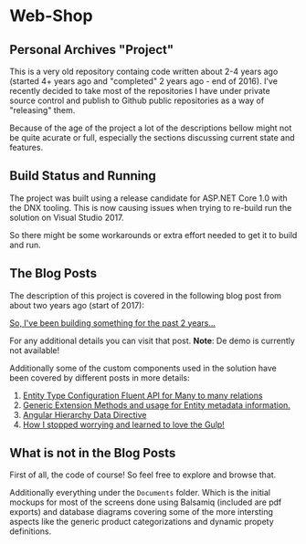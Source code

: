# Web-Shop

## Personal Archives "Project"

This is a very old repository containg code written about 2-4 years ago (started 4+ years ago and "completed" 2 years ago - end of 2016). I've recently decided to take most of the repositories I have under private source 
control and publish to Github public repositories as a way of "releasing" them.

Because of the age of the project a lot of the descriptions bellow might not be quite acurate or full, especially the sections discussing current state and features.

## Build Status and Running

The project was built using a release candidate for ASP.NET Core 1.0 with the DNX tooling. This is now causing issues when trying to re-build run the solution on Visual Studio 2017.

So there might be some workarounds or extra effort needed to get it to build and run.

## The Blog Posts

The description of this project is covered in the following blog post from about two years ago (start of 2017):

[So, I've been building something for the past 2 years...](http://blog.emirosmanoski.mk/I-Have-Been-Building-For-2-Years/)

For any additional details you can visit that post. **Note**: De demo is currently not available!


Additionally some of the custom components used in the solution have been covered by different posts in more details:

1. [Entity Type Configuration Fluent API for Many to many relations](http://blog.emirosmanoski.mk/Entity-Type-Configuration-Many-To-Many-Relations/)
2.  [Generic Extension Methods and usage for Entity metadata information.](http://blog.emirosmanoski.mk/Generic-Extension-Methods/)
3. [Angular Hierarchy Data Directive](http://blog.emirosmanoski.mk/Angular-Tree-Data-Directive/)
4. [How I stopped worrying and learned to love the Gulp!](http://blog.emirosmanoski.mk/How-I-Stopped-worying-and-learned-to-love-the-Gulp/)

## What is not in the Blog Posts

First of all, the code of course! So feel free to explore and browse that.

Additionally everything under the `Documents` folder. Which is the initial mockups for most of the screens done using Balsamiq (included are pdf exports) and database diagrams covering some of the more intersting aspects like the generic product categorizations and dynamic propety definitions.